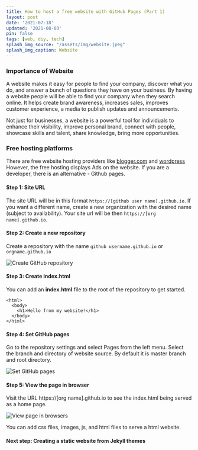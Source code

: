```yaml
---
title: How to host a free website with GitHub Pages (Part 1)
layout: post
date: '2021-07-18'
updated: '2021-08-03'
pin: false
tags: [web, diy, tech]
splash_img_source: "/assets/img/website.jpeg"
splash_img_caption: Website
---
```


### Importance of Website

A website makes it easy for people to find your company, discover what you do, and answer a bunch of questions they have on your business. By having a website people will be able to find your company when they search online. It helps create brand awareness, increases sales, improves customer experience, a media to publish updates and announcements.

Not just for businesses, a website is a powerful tool for individuals to enhance their visibility, improve personal brand, connect with people, showcase skills and talent,  share knowledge, bring more opportunities.


### Free hosting platforms

There are free website hosting providers like [blogger.com] and [wordpress]
However, the free hosting displays Ads on the website. If you are a developer, there is an alternative - Github pages.

#### Step 1: Site URL

The site URL will be in this format `https://[github user name].github.io`. If you want a different name, create a new organization with the desired name (subject to availability). Your site url will be then `https://[org name].github.io`.

#### Step 2: Create a new repository

Create a repository with the name `github username.github.io` or `orgname.github.io`

![Create GitHub repository](/assets/img/ghpages/create-rep.png)

#### Step 3: Create index.html

You can add an **index.html** file to the root of the repository to get started.

```
<html>
  <body>
    <h1>Hello from my website!</h1>
  </body>
</html>
```

#### Step 4: Set GitHub pages

Go to the repository settings and select Pages from the left menu. Select the branch and directory of website source. By default it is master branch and root directory.

![Set GitHub pages](/assets/img/ghpages/settings.png)

#### Step 5: View the page in browser

Visit the URL https://[org name].github.io to see the index.html being served as a home page.

![View page in browsers](/assets/img/ghpages/website-view.png)

You can add css files, images, js, and html files to serve a html website.

#### Next step: Creating a static website from Jekyll themes



[blogger.com]:https://www.blogger.com
[wordpress]:https://www.wordpress.com